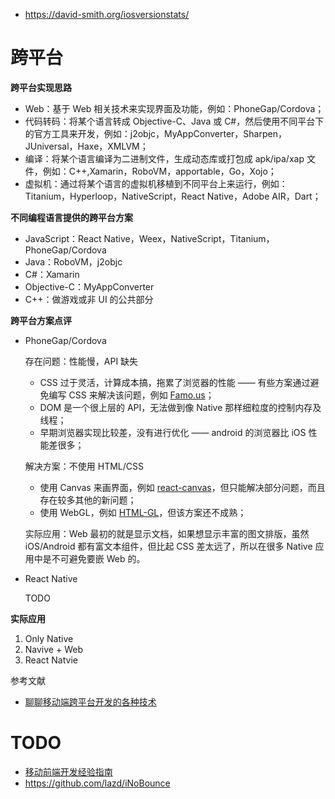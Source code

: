 - https://david-smith.org/iosversionstats/

# 跨平台
**跨平台实现思路**

- Web：基于 Web 相关技术来实现界面及功能，例如：PhoneGap/Cordova；
- 代码转码：将某个语言转成 Objective-C、Java 或 C#，然后使用不同平台下的官方工具来开发，例如：j2objc，MyAppConverter，Sharpen，JUniversal，Haxe，XMLVM；
- 编译：将某个语言编译为二进制文件，生成动态库或打包成 apk/ipa/xap 文件，例如：C++,Xamarin，RoboVM，apportable，Go，Xojo；
- 虚拟机：通过将某个语言的虚拟机移植到不同平台上来运行，例如：Titanium，Hyperloop，NativeScript，React Native，Adobe AIR，Dart；

**不同编程语言提供的跨平台方案**

- JavaScript：React Native，Weex，NativeScript，Titanium，PhoneGap/Cordova
- Java：RoboVM，j2objc
- C#：Xamarin
- Objective-C：MyAppConverter
- C++：做游戏或非 UI 的公共部分

**跨平台方案点评**

- PhoneGap/Cordova

    存在问题：性能慢，API 缺失

    - CSS 过于灵活，计算成本搞，拖累了浏览器的性能 —— 有些方案通过避免编写 CSS 来解决该问题，例如 [Famo.us](http://famo.us/)；
    - DOM 是一个很上层的 API，无法做到像 Native 那样细粒度的控制内存及线程；
    - 早期浏览器实现比较差，没有进行优化 —— android 的浏览器比 iOS 性能差很多；

    解决方案：不使用 HTML/CSS

    - 使用 Canvas 来画界面，例如 [react-canvas](https://github.com/Flipboard/react-canvas)，但只能解决部分问题，而且存在较多其他的新问题；
    - 使用 WebGL，例如 [HTML-GL](https://github.com/PixelsCommander/HTML-GL)，但该方案还不成熟；

    实际应用：Web 最初的就是显示文档，如果想显示丰富的图文排版，虽然 iOS/Android 都有富文本组件，但比起 CSS 差太远了，所以在很多 Native 应用中是不可避免要嵌 Web 的。

- React Native

    TODO

**实际应用**

1. Only Native
2. Navive + Web
3. React Natvie

参考文献

- [聊聊移动端跨平台开发的各种技术](http://fex.baidu.com/blog/2015/05/cross-mobile/)


# TODO
- [移动前端开发经验指南](https://github.com/doyoe/trip#user-content-checked-sibling-bug)
- https://github.com/lazd/iNoBounce
